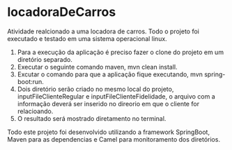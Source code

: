 # locadoraDeCarros
Atividade realcionado a uma locadora de carros.
Todo o projeto foi executado e testado em uma sistema operacional linux.

1. Para a execução da aplicação é preciso fazer o clone do projeto em um diretório separado.
2. Executar o seguinte comando maven, mvn clean install.
3. Excutar o comando para que a aplicação fique executando, mvn spring-boot:run.
4. Dois diretório serão criado no mesmo local do projeto, inputFileClienteRegular e inputFileClienteFidelidade, o arquivo com a informação deverá ser inserido no direorio em que o cliente for relacioando.
5. O resultado será mostrado diretamento no terminal.


Todo este projeto foi desenvolvido utilizando a framework SpringBoot, Maven para as dependencias e Camel para monitoramento dos diretórios.
